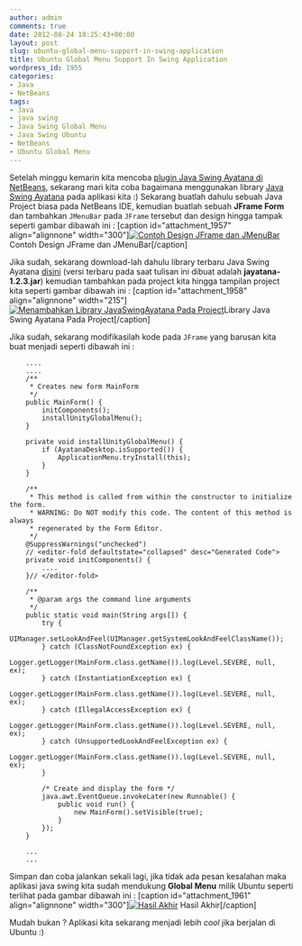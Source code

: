 ```yaml
---
author: admin
comments: true
date: 2012-08-24 18:25:43+00:00
layout: post
slug: ubuntu-global-menu-support-in-swing-application
title: Ubuntu Global Menu Support In Swing Application
wordpress_id: 1955
categories:
- Java
- NetBeans
tags:
- Java
- java swing
- Java Swing Global Menu
- Java Swing Ubuntu
- NetBeans
- Ubuntu Global Menu
---
```


Setelah minggu kemarin kita mencoba [plugin Java Swing Ayatana di NetBeans](martinusadyh.web.id/2012/08/18/ubuntu-global-menu-support-in-netbeans/), sekarang mari kita coba bagaimana menggunakan library [Java Swing Ayatana](http://code.google.com/p/java-swing-ayatana/) pada aplikasi kita :) Sekarang buatlah dahulu sebuah Java Project biasa pada NetBeans IDE, kemudian buatlah sebuah **JFrame Form** dan tambahkan `JMenuBar` pada `JFrame` tersebut dan design hingga tampak seperti gambar dibawah ini :
[caption id="attachment_1957" align="alignnone" width="300"][![Contoh Design JFrame dan JMenuBar](http://martinusadyh.web.id/wp-content/uploads/2012/08/Contoh-Design-JFrame-dan-JMenuBar-300x259.png)](http://martinusadyh.web.id/gallery/?album=4&gallery=3&pid=185) Contoh Design JFrame dan JMenuBar[/caption]
<!-- more -->
Jika sudah, sekarang download-lah dahulu library terbaru Java Swing Ayatana [disini](http://code.google.com/p/java-swing-ayatana/downloads/list) (versi terbaru pada saat tulisan ini dibuat adalah **jayatana-1.2.3.jar**) kemudian tambahkan pada project kita hingga tampilan project kita seperti gambar dibawah ini :
[caption id="attachment_1958" align="alignnone" width="215"][![Menambahkan Library JavaSwingAyatana Pada Project](http://martinusadyh.web.id/wp-content/uploads/2012/08/Menambahkan-Library-JavaSwingAyatana-Pada-Project.png)](http://martinusadyh.web.id/gallery/?album=4&gallery=3&pid=187)Library Java Swing Ayatana Pada Project[/caption]

Jika sudah, sekarang modifikasilah kode pada `JFrame` yang barusan kita buat menjadi seperti dibawah ini :

    
    
    	....
    	....
        /**
         * Creates new form MainForm
         */
        public MainForm() {
            initComponents();
            installUnityGlobalMenu();
        }
    
        private void installUnityGlobalMenu() {
            if (AyatanaDesktop.isSupported()) {
                ApplicationMenu.tryInstall(this);
            }
        }
    
        /**
         * This method is called from within the constructor to initialize the form.
         * WARNING: Do NOT modify this code. The content of this method is always
         * regenerated by the Form Editor.
         */
        @SuppressWarnings("unchecked")
        // <editor-fold defaultstate="collapsed" desc="Generated Code">
        private void initComponents() {
    		....
        }// </editor-fold>
    
        /**
         * @param args the command line arguments
         */
        public static void main(String args[]) {
            try {
                UIManager.setLookAndFeel(UIManager.getSystemLookAndFeelClassName());
            } catch (ClassNotFoundException ex) {
                Logger.getLogger(MainForm.class.getName()).log(Level.SEVERE, null, ex);
            } catch (InstantiationException ex) {
                Logger.getLogger(MainForm.class.getName()).log(Level.SEVERE, null, ex);
            } catch (IllegalAccessException ex) {
                Logger.getLogger(MainForm.class.getName()).log(Level.SEVERE, null, ex);
            } catch (UnsupportedLookAndFeelException ex) {
                Logger.getLogger(MainForm.class.getName()).log(Level.SEVERE, null, ex);
            }
    
            /* Create and display the form */
            java.awt.EventQueue.invokeLater(new Runnable() {
                public void run() {
                    new MainForm().setVisible(true);
                }
            });
        }
        
        ...
        ...
    



Simpan dan coba jalankan sekali lagi, jika tidak ada pesan kesalahan maka aplikasi java swing kita sudah mendukung **Global Menu** milik Ubuntu seperti terlihat pada gambar dibawah ini :
[caption id="attachment_1961" align="alignnone" width="300"][![Hasil Akhir](http://martinusadyh.web.id/wp-content/uploads/2012/08/HasilAkhir-300x271.png)](http://martinusadyh.web.id/gallery/?album=4&gallery=3&pid=186) Hasil Akhir[/caption]

Mudah bukan ? Aplikasi kita sekarang menjadi lebih _cool_ jika berjalan di Ubuntu :)

